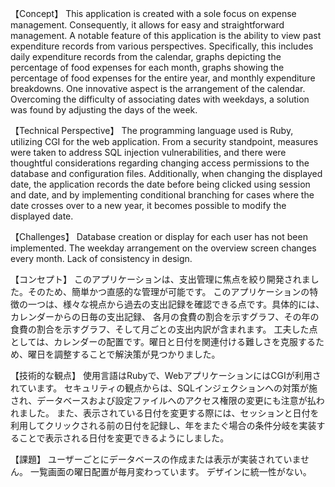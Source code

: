 【Concept】
This application is created with a sole focus on expense management. Consequently, it allows for easy and straightforward management. 
A notable feature of this application is the ability to view past expenditure records from various perspectives. Specifically, 
this includes daily expenditure records from the calendar, graphs depicting the percentage of food expenses for each month, 
graphs showing the percentage of food expenses for the entire year, and monthly expenditure breakdowns.
One innovative aspect is the arrangement of the calendar. 
Overcoming the difficulty of associating dates with weekdays, a solution was found by adjusting the days of the week.

【Technical Perspective】
The programming language used is Ruby, utilizing CGI for the web application.
From a security standpoint, measures were taken to address SQL injection vulnerabilities, 
and there were thoughtful considerations regarding changing access permissions to the database and configuration files.
Additionally, when changing the displayed date, the application records the date before being clicked using session and date, 
and by implementing conditional branching for cases where the date crosses over to a new year, it becomes possible to modify the displayed date.

【Challenges】
Database creation or display for each user has not been implemented.
The weekday arrangement on the overview screen changes every month.
Lack of consistency in design.

【コンセプト】
このアプリケーションは、支出管理に焦点を絞り開発されました。そのため、簡単かつ直感的な管理が可能です。
このアプリケーションの特徴の一つは、様々な視点から過去の支出記録を確認できる点です。具体的には、カレンダーからの日毎の支出記録、
各月の食費の割合を示すグラフ、その年の食費の割合を示すグラフ、そして月ごとの支出内訳が含まれます。
工夫した点としては、カレンダーの配置です。曜日と日付を関連付ける難しさを克服するため、曜日を調整することで解決策が見つかりました。

【技術的な観点】
使用言語はRubyで、WebアプリケーションにはCGIが利用されています。
セキュリティの観点からは、SQLインジェクションへの対策が施され、データベースおよび設定ファイルへのアクセス権限の変更にも注意が払われました。
また、表示されている日付を変更する際には、セッションと日付を利用してクリックされる前の日付を記録し、年をまたぐ場合の条件分岐を実装することで表示される日付を変更できるようにしました。

【課題】
ユーザーごとにデータベースの作成または表示が実装されていません。
一覧画面の曜日配置が毎月変わっています。
デザインに統一性がない。
